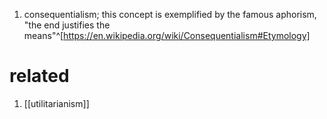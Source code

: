 1. consequentialism; this concept is exemplified by the famous aphorism, "the end justifies the means"^[https://en.wikipedia.org/wiki/Consequentialism#Etymology]

# related
1. [[utilitarianism]]